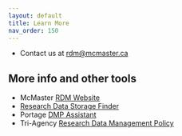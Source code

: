 ```yaml
---
layout: default
title: Learn More
nav_order: 150
---
```


- Contact us at [rdm@mcmaster.ca](mailto:rdm@mcmaster.ca)

## More info and other tools

- McMaster [RDM Website](https://rdm.mcmaster.ca)
- [Research Data Storage Finder](u.mcmaster.ca/storagefinder)
- Portage [DMP Assistant](assistant.portagenetwork.ca)
- Tri-Agency [Research Data Management Policy](http://www.science.gc.ca/eic/site/063.nsf/eng/h_97610.html)
